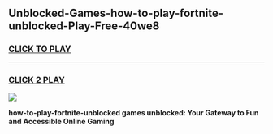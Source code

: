 
## Unblocked-Games-how-to-play-fortnite-unblocked-Play-Free-40we8
<h3>
<a href="https://premium76.site?title=how-to-play-fortnite-unblocked&ref=12A">CLICK TO PLAY</a></h3>
<hr>

<h3>
<a href="https://premium76.site?title=how-to-play-fortnite-unblocked&ref=12A">CLICK 2 PLAY</a>
  
</h3>

<a href="https://premium76.site?title=how-to-play-fortnite-unblocked&ref=12A"><img src="https://clearcache.store/games.png"></a>


**how-to-play-fortnite-unblocked games unblocked: Your Gateway to Fun and Accessible Online Gaming**
